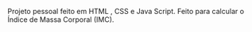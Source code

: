 Projeto pessoal feito em HTML , CSS e Java Script.
Feito para calcular o Índice de Massa Corporal (IMC).

